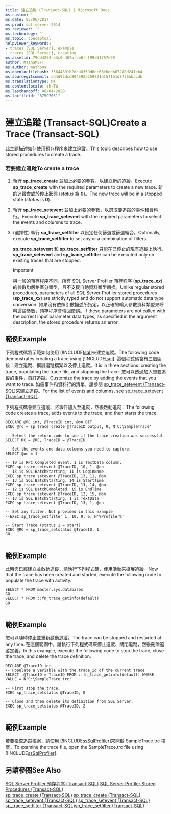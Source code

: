 ```yaml
---
title: 建立追蹤 (Transact-SQL) | Microsoft Docs
ms.custom: ''
ms.date: 03/06/2017
ms.prod: sql-server-2014
ms.reviewer: ''
ms.technology: ''
ms.topic: conceptual
helpviewer_keywords:
- traces [SQL Server], example
- traces [SQL Server], creating
ms.assetid: 79dd4254-e3c6-467a-bb6f-f99e51757e99
author: MashaMSFT
ms.author: mathoma
ms.openlocfilehash: 35644891b2dca8359d6dc68fbddb67288d241cb4
ms.sourcegitcommit: ad4d92dce894592a259721a1571b1d8736abacdb
ms.translationtype: MT
ms.contentlocale: zh-TW
ms.lasthandoff: 08/04/2020
ms.locfileid: "87597051"
---
```

# <a name="create-a-trace-transact-sql"></a><span data-ttu-id="509eb-102">建立追蹤 (Transact-SQL)</span><span class="sxs-lookup"><span data-stu-id="509eb-102">Create a Trace (Transact-SQL)</span></span>
  <span data-ttu-id="509eb-103">此主題描述如何使用預存程序來建立追蹤。</span><span class="sxs-lookup"><span data-stu-id="509eb-103">This topic describes how to use stored procedures to create a trace.</span></span>  
  
### <a name="to-create-a-trace"></a><span data-ttu-id="509eb-104">若要建立追蹤</span><span class="sxs-lookup"><span data-stu-id="509eb-104">To create a trace</span></span>  
  
1.  <span data-ttu-id="509eb-105">執行 **sp_trace_create** 並加上必要的參數，以建立新的追蹤。</span><span class="sxs-lookup"><span data-stu-id="509eb-105">Execute **sp_trace_create** with the required parameters to create a new trace.</span></span> <span data-ttu-id="509eb-106">新的追蹤會處於停止狀態 (*status* 為 **0**)。</span><span class="sxs-lookup"><span data-stu-id="509eb-106">The new trace will be in a stopped state (*status* is **0**).</span></span>  
  
2.  <span data-ttu-id="509eb-107">執行 **sp_trace_setevent** 並加上必要的參數，以選取要追蹤的事件和資料行。</span><span class="sxs-lookup"><span data-stu-id="509eb-107">Execute **sp_trace_setevent** with the required parameters to select the events and columns to trace.</span></span>  
  
3.  <span data-ttu-id="509eb-108">(選擇性) 執行 **sp_trace_setfilter** 以設定任何篩選或篩選組合。</span><span class="sxs-lookup"><span data-stu-id="509eb-108">Optionally, execute **sp_trace_setfilter** to set any or a combination of filters.</span></span>  
  
     <span data-ttu-id="509eb-109">**sp_trace_setevent** 和 **sp_trace_setfilter** 只能在已停止的現有追蹤上執行。</span><span class="sxs-lookup"><span data-stu-id="509eb-109">**sp_trace_setevent** and **sp_trace_setfilter** can be executed only on existing traces that are stopped.</span></span>  
  
    > [!IMPORTANT]  
    >  <span data-ttu-id="509eb-110">與一般的預存程序不同，所有 SQL Server Profiler 預存程序 (<strong>sp_trace_*xx*</strong>) 的參數均嚴格區分類型，且不支援自動資料類型轉換。</span><span class="sxs-lookup"><span data-stu-id="509eb-110">Unlike regular stored procedures, parameters of all SQL Server Profiler stored procedures (<strong>sp_trace_*xx*</strong>) are strictly typed and do not support automatic data type conversion.</span></span> <span data-ttu-id="509eb-111">如果沒有依照引數描述所指定，以正確的輸入參數資料類型來呼叫這些參數，預存程序會傳回錯誤。</span><span class="sxs-lookup"><span data-stu-id="509eb-111">If these parameters are not called with the correct input parameter data types, as specified in the argument description, the stored procedure returns an error.</span></span>  
  
## <a name="example"></a><span data-ttu-id="509eb-112">範例</span><span class="sxs-lookup"><span data-stu-id="509eb-112">Example</span></span>  
 <span data-ttu-id="509eb-113">下列程式碼將示範如何使用 [!INCLUDE[tsql](../../includes/tsql-md.md)]來建立追蹤。</span><span class="sxs-lookup"><span data-stu-id="509eb-113">The following code demonstrates creating a trace using [!INCLUDE[tsql](../../includes/tsql-md.md)].</span></span> <span data-ttu-id="509eb-114">這個程式碼含有三個區段：建立追蹤、擴展追蹤檔案以及停止追蹤。</span><span class="sxs-lookup"><span data-stu-id="509eb-114">It is in three sections: creating the trace, populating the trace file, and stopping the trace.</span></span> <span data-ttu-id="509eb-115">您可以透過加入想要追蹤的事件，自訂追蹤。</span><span class="sxs-lookup"><span data-stu-id="509eb-115">Customize the trace by adding the events that you want to trace.</span></span> <span data-ttu-id="509eb-116">如需事件和資料行的清單，請參閱 [sp_trace_setevent &#40;Transact-SQL&#41;](/sql/relational-databases/system-stored-procedures/sp-trace-setevent-transact-sql)來建立追蹤。</span><span class="sxs-lookup"><span data-stu-id="509eb-116">For the list of events and columns, see [sp_trace_setevent &#40;Transact-SQL&#41;](/sql/relational-databases/system-stored-procedures/sp-trace-setevent-transact-sql).</span></span>  
  
 <span data-ttu-id="509eb-117">下列程式碼會建立追蹤、將事件加入至追蹤，然後啟動追蹤：</span><span class="sxs-lookup"><span data-stu-id="509eb-117">The following code creates a trace, adds events to the trace, and then starts the trace:</span></span>  
  
```  
DECLARE @RC int, @TraceID int, @on BIT  
EXEC @rc = sp_trace_create @TraceID output, 0, N'C:\SampleTrace'  
  
-- Select the return code to see if the trace creation was successful.  
SELECT RC = @RC, TraceID = @TraceID  
  
-- Set the events and data columns you need to capture.  
SELECT @on = 1  
  
-- 10 is RPC:Completed event. 1 is TextData column.   
EXEC sp_trace_setevent @TraceID, 10, 1, @on   
-- 13 is SQL:BatchStarting, 11 is LoginName  
EXEC sp_trace_setevent @TraceID, 13, 11, @on   
-- 13 is SQL:BatchStarting, 14 is StartTime  
EXEC sp_trace_setevent @TraceID, 13, 14, @on   
-- 12 is SQL:BatchCompleted, 15 is EndTime  
EXEC sp_trace_setevent @TraceID, 12, 15, @on   
-- 13 is SQL:BatchStarting, 1 is TextData  
EXEC sp_trace_setevent @TraceID, 13, 1, @on   
  
-- Set any filter. Not provided in this example  
--EXEC sp_trace_setfilter 1, 10, 0, 6, N'%Profiler%'  
  
-- Start Trace (status 1 = start)  
EXEC @RC = sp_trace_setstatus @TraceID, 1  
GO  
  
```  
  
## <a name="example"></a><span data-ttu-id="509eb-118">範例</span><span class="sxs-lookup"><span data-stu-id="509eb-118">Example</span></span>  
 <span data-ttu-id="509eb-119">此時您已經建立並啟動追蹤，請執行下列程式碼，使用活動來擴展追蹤。</span><span class="sxs-lookup"><span data-stu-id="509eb-119">Now that the trace has been created and started, execute the following code to populate the trace with activity.</span></span>  
  
```  
SELECT * FROM master.sys.databases  
GO  
SELECT * FROM ::fn_trace_getinfo(default)  
GO  
  
```  
  
## <a name="example"></a><span data-ttu-id="509eb-120">範例</span><span class="sxs-lookup"><span data-stu-id="509eb-120">Example</span></span>  
 <span data-ttu-id="509eb-121">您可以隨時停止並重新啟動追蹤。</span><span class="sxs-lookup"><span data-stu-id="509eb-121">The trace can be stopped and restarted at any time.</span></span> <span data-ttu-id="509eb-122">在這個範例中，請執行下列程式碼來停止追蹤、關閉追蹤，然後刪除追蹤定義。</span><span class="sxs-lookup"><span data-stu-id="509eb-122">In this example, execute the following code to stop the trace, close the trace, and delete the trace definition.</span></span>  
  
```  
DECLARE @TraceID int  
-- Populate a variable with the trace_id of the current trace  
SELECT  @TraceID = TraceID FROM ::fn_trace_getinfo(default) WHERE VALUE = N'C:\SampleTrace.trc'  
  
-- First stop the trace.   
EXEC sp_trace_setstatus @TraceID, 0  
  
-- Close and then delete its definition from SQL Server.   
EXEC sp_trace_setstatus @TraceID, 2  
  
```  
  
## <a name="example"></a><span data-ttu-id="509eb-123">範例</span><span class="sxs-lookup"><span data-stu-id="509eb-123">Example</span></span>  
 <span data-ttu-id="509eb-124">若要檢查追蹤檔案，請使用 [!INCLUDE[ssSqlProfiler](../../includes/sssqlprofiler-md.md)]來開啟 SampleTrace.trc 檔案。</span><span class="sxs-lookup"><span data-stu-id="509eb-124">To examine the trace file, open the SampleTrace.trc file using [!INCLUDE[ssSqlProfiler](../../includes/sssqlprofiler-md.md)].</span></span>  
  
## <a name="see-also"></a><span data-ttu-id="509eb-125">另請參閱</span><span class="sxs-lookup"><span data-stu-id="509eb-125">See Also</span></span>  
 <span data-ttu-id="509eb-126">[SQL Server Profiler 預存程序 &#40;Transact-SQL&#41;](/sql/relational-databases/system-stored-procedures/sql-server-profiler-stored-procedures-transact-sql) </span><span class="sxs-lookup"><span data-stu-id="509eb-126">[SQL Server Profiler Stored Procedures &#40;Transact-SQL&#41;](/sql/relational-databases/system-stored-procedures/sql-server-profiler-stored-procedures-transact-sql) </span></span>  
 <span data-ttu-id="509eb-127">[sp_trace_create &#40;Transact-SQL&#41;](/sql/relational-databases/system-stored-procedures/sp-trace-create-transact-sql) </span><span class="sxs-lookup"><span data-stu-id="509eb-127">[sp_trace_create &#40;Transact-SQL&#41;](/sql/relational-databases/system-stored-procedures/sp-trace-create-transact-sql) </span></span>  
 <span data-ttu-id="509eb-128">[sp_trace_setevent &#40;Transact-SQL&#41;](/sql/relational-databases/system-stored-procedures/sp-trace-setevent-transact-sql) </span><span class="sxs-lookup"><span data-stu-id="509eb-128">[sp_trace_setevent &#40;Transact-SQL&#41;](/sql/relational-databases/system-stored-procedures/sp-trace-setevent-transact-sql) </span></span>  
 [<span data-ttu-id="509eb-129">sp_trace_setfilter &#40;Transact-SQL&#41;</span><span class="sxs-lookup"><span data-stu-id="509eb-129">sp_trace_setfilter &#40;Transact-SQL&#41;</span></span>](/sql/relational-databases/system-stored-procedures/sp-trace-setfilter-transact-sql)  
  
  

